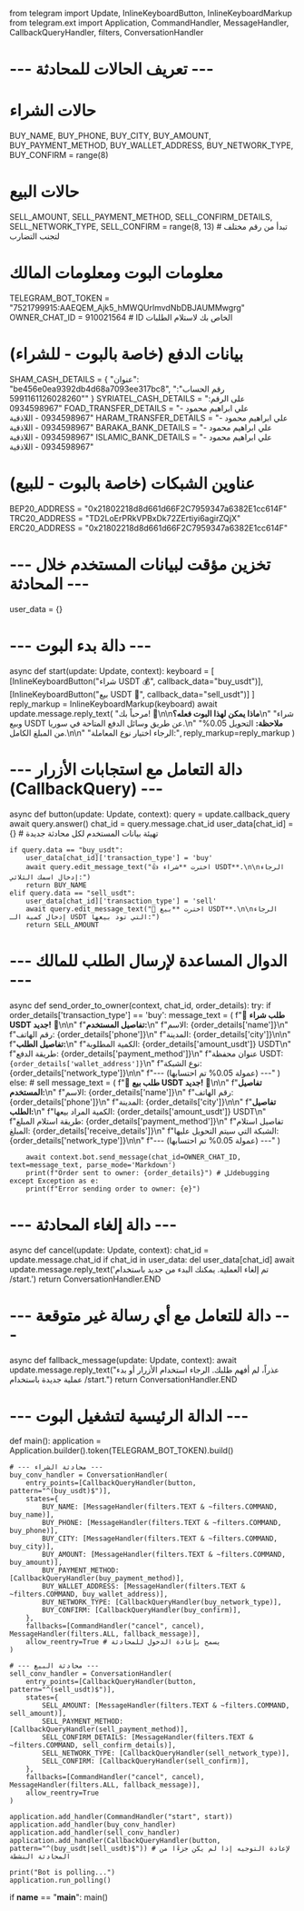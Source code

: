 from telegram import Update, InlineKeyboardButton, InlineKeyboardMarkup
from telegram.ext import Application, CommandHandler, MessageHandler, CallbackQueryHandler, filters, ConversationHandler

# --- تعريف الحالات للمحادثة ---
# حالات الشراء
BUY_NAME, BUY_PHONE, BUY_CITY, BUY_AMOUNT, BUY_PAYMENT_METHOD, BUY_WALLET_ADDRESS, BUY_NETWORK_TYPE, BUY_CONFIRM = range(8)
# حالات البيع
SELL_AMOUNT, SELL_PAYMENT_METHOD, SELL_CONFIRM_DETAILS, SELL_NETWORK_TYPE, SELL_CONFIRM = range(8, 13) # تبدأ من رقم مختلف لتجنب التضارب

# معلومات البوت ومعلومات المالك
TELEGRAM_BOT_TOKEN = "7521799915:AAEQEM_Ajk5_hMWQUrlmvdNbDBJAUMMwgrg"
OWNER_CHAT_ID = 910021564 # ID الخاص بك لاستلام الطلبات

# بيانات الدفع (خاصة بالبوت - للشراء)
SHAM_CASH_DETAILS = {
    "عنوان": "be456e0ea9392db4d68a7093ee317bc8",
    "رقم الحساب": "5991161126028260"
}
SYRIATEL_CASH_DETAILS = "على الرقم: 0934598967"
FOAD_TRANSFER_DETAILS = "علي ابراهيم محمود - 0934598967 - اللاذقية"
HARAM_TRANSFER_DETAILS = "علي ابراهيم محمود - 0934598967 - اللاذقية"
BARAKA_BANK_DETAILS = "علي ابراهيم محمود - 0934598967 - اللاذقية"
ISLAMIC_BANK_DETAILS = "علي ابراهيم محمود - 0934598967 - اللاذقية"

# عناوين الشبكات (خاصة بالبوت - للبيع)
BEP20_ADDRESS = "0x21802218d8d661d66F2C7959347a6382E1cc614F"
TRC20_ADDRESS = "TD2LoErPRkVPBxDk72ZErtiyi6agirZQjX"
ERC20_ADDRESS = "0x21802218d8d661d66F2C7959347a6382E1cc614F"

# --- تخزين مؤقت لبيانات المستخدم خلال المحادثة ---
user_data = {}

# --- دالة بدء البوت ---
async def start(update: Update, context):
    keyboard = [
        [InlineKeyboardButton("شراء USDT 💰", callback_data="buy_usdt")],
        [InlineKeyboardButton("بيع USDT 💸", callback_data="sell_usdt")]
    ]
    reply_markup = InlineKeyboardMarkup(keyboard)
    await update.message.reply_text(
        "مرحباً بك! 👋\n\n**ماذا يمكن لهذا البوت فعله؟**\n"
        "شراء وبيع USDT عن طريق وسائل الدفع المتاحة في سوريا.\n"
        "**ملاحظة:** التحويل 0.05% من المبلغ الكامل.\n\n"
        "الرجاء اختيار نوع المعاملة:",
        reply_markup=reply_markup
    )

# --- دالة التعامل مع استجابات الأزرار (CallbackQuery) ---
async def button(update: Update, context):
    query = update.callback_query
    await query.answer()
    chat_id = query.message.chat_id
    user_data[chat_id] = {} # تهيئة بيانات المستخدم لكل محادثة جديدة

    if query.data == "buy_usdt":
        user_data[chat_id]['transaction_type'] = 'buy'
        await query.edit_message_text("👍 اخترت **شراء USDT**.\n\nالرجاء إدخال اسمك الثلاثي:")
        return BUY_NAME
    elif query.data == "sell_usdt":
        user_data[chat_id]['transaction_type'] = 'sell'
        await query.edit_message_text("💸 اخترت **بيع USDT**.\n\nالرجاء إدخال كمية الـ USDT التي تود بيعها:")
        return SELL_AMOUNT

# --- الدوال المساعدة لإرسال الطلب للمالك ---
async def send_order_to_owner(context, chat_id, order_details):
    try:
        if order_details['transaction_type'] == 'buy':
            message_text = (
                f"🚨 **طلب شراء USDT جديد!** 🚨\n\n"
                f"**تفاصيل المستخدم:**\n"
                f"الاسم: {order_details['name']}\n"
                f"رقم الهاتف: {order_details['phone']}\n"
                f"المدينة: {order_details['city']}\n\n"
                f"**تفاصيل الطلب:**\n"
                f"الكمية المطلوبة: {order_details['amount_usdt']} USDT\n"
                f"طريقة الدفع: {order_details['payment_method']}\n"
                f"عنوان محفظة USDT: `{order_details['wallet_address']}`\n"
                f"نوع الشبكة: {order_details['network_type']}\n\n"
                f"--- (عمولة 0.05% تم احتسابها) ---"
            )
        else: # sell
            message_text = (
                f"🚨 **طلب بيع USDT جديد!** 🚨\n\n"
                f"**تفاصيل المستخدم:**\n"
                f"الاسم: {order_details['name']}\n"
                f"رقم الهاتف: {order_details['phone']}\n"
                f"المدينة: {order_details['city']}\n\n"
                f"**تفاصيل الطلب:**\n"
                f"الكمية المراد بيعها: {order_details['amount_usdt']} USDT\n"
                f"طريقة استلام المبلغ: {order_details['payment_method']}\n"
                f"تفاصيل استلام المبلغ: {order_details['receive_details']}\n"
                f"الشبكة التي سيتم التحويل عليها: {order_details['network_type']}\n\n"
                f"--- (عمولة 0.05% تم احتسابها) ---"
            )

        await context.bot.send_message(chat_id=OWNER_CHAT_ID, text=message_text, parse_mode='Markdown')
        print(f"Order sent to owner: {order_details}") # للdebugging
    except Exception as e:
        print(f"Error sending order to owner: {e}")

# --- دالة إلغاء المحادثة ---
async def cancel(update: Update, context):
    chat_id = update.message.chat_id
    if chat_id in user_data:
        del user_data[chat_id]
    await update.message.reply_text('تم إلغاء العملية. يمكنك البدء من جديد باستخدام /start.')
    return ConversationHandler.END

# --- دالة للتعامل مع أي رسالة غير متوقعة ---
async def fallback_message(update: Update, context):
    await update.message.reply_text("عذراً، لم أفهم طلبك. الرجاء استخدام الأزرار أو بدء عملية جديدة باستخدام /start.")
    return ConversationHandler.END

# --- الدالة الرئيسية لتشغيل البوت ---
def main():
    application = Application.builder().token(TELEGRAM_BOT_TOKEN).build()

    # --- محادثة الشراء ---
    buy_conv_handler = ConversationHandler(
        entry_points=[CallbackQueryHandler(button, pattern="^(buy_usdt)$")],
        states={
            BUY_NAME: [MessageHandler(filters.TEXT & ~filters.COMMAND, buy_name)],
            BUY_PHONE: [MessageHandler(filters.TEXT & ~filters.COMMAND, buy_phone)],
            BUY_CITY: [MessageHandler(filters.TEXT & ~filters.COMMAND, buy_city)],
            BUY_AMOUNT: [MessageHandler(filters.TEXT & ~filters.COMMAND, buy_amount)],
            BUY_PAYMENT_METHOD: [CallbackQueryHandler(buy_payment_method)],
            BUY_WALLET_ADDRESS: [MessageHandler(filters.TEXT & ~filters.COMMAND, buy_wallet_address)],
            BUY_NETWORK_TYPE: [CallbackQueryHandler(buy_network_type)],
            BUY_CONFIRM: [CallbackQueryHandler(buy_confirm)],
        },
        fallbacks=[CommandHandler("cancel", cancel), MessageHandler(filters.ALL, fallback_message)],
        allow_reentry=True # يسمح بإعادة الدخول للمحادثة
    )

    # --- محادثة البيع ---
    sell_conv_handler = ConversationHandler(
        entry_points=[CallbackQueryHandler(button, pattern="^(sell_usdt)$")],
        states={
            SELL_AMOUNT: [MessageHandler(filters.TEXT & ~filters.COMMAND, sell_amount)],
            SELL_PAYMENT_METHOD: [CallbackQueryHandler(sell_payment_method)],
            SELL_CONFIRM_DETAILS: [MessageHandler(filters.TEXT & ~filters.COMMAND, sell_confirm_details)],
            SELL_NETWORK_TYPE: [CallbackQueryHandler(sell_network_type)],
            SELL_CONFIRM: [CallbackQueryHandler(sell_confirm)],
        },
        fallbacks=[CommandHandler("cancel", cancel), MessageHandler(filters.ALL, fallback_message)],
        allow_reentry=True
    )

    application.add_handler(CommandHandler("start", start))
    application.add_handler(buy_conv_handler)
    application.add_handler(sell_conv_handler)
    application.add_handler(CallbackQueryHandler(button, pattern="^(buy_usdt|sell_usdt)$")) # لإعادة التوجيه إذا لم يكن جزءًا من المحادثة النشطة

    print("Bot is polling...")
    application.run_polling()

if __name__ == "__main__":
    main()
